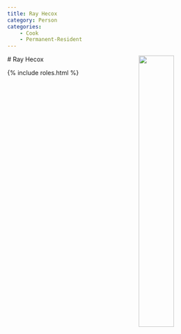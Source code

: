 ```yaml
---
title: Ray Hecox
category: Person
categories:
    - Cook
    - Permanent-Resident
---
```

<img src="/img/2014-Ray-Hecox.jpeg" style="width: 40%;" align="right">
# Ray Hecox

{% include roles.html %}




